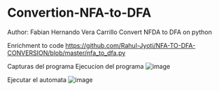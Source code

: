 # Convertion-NFA-to-DFA
Author: Fabian Hernando Vera Carrillo
Convert NFDA to DFA on python 


Enrichment to code https://github.com/Rahul-Jyoti/NFA-TO-DFA-CONVERSION/blob/master/nfa_to_dfa.py

Capturas del programa
Ejecucion del programa
![image](https://user-images.githubusercontent.com/64938329/120383488-8c7bee00-c2ea-11eb-850e-b8b2a4e5bb04.png)

Ejecutar el automata
![image](https://user-images.githubusercontent.com/64938329/120383233-41fa7180-c2ea-11eb-908c-ea277e537bb2.png)
